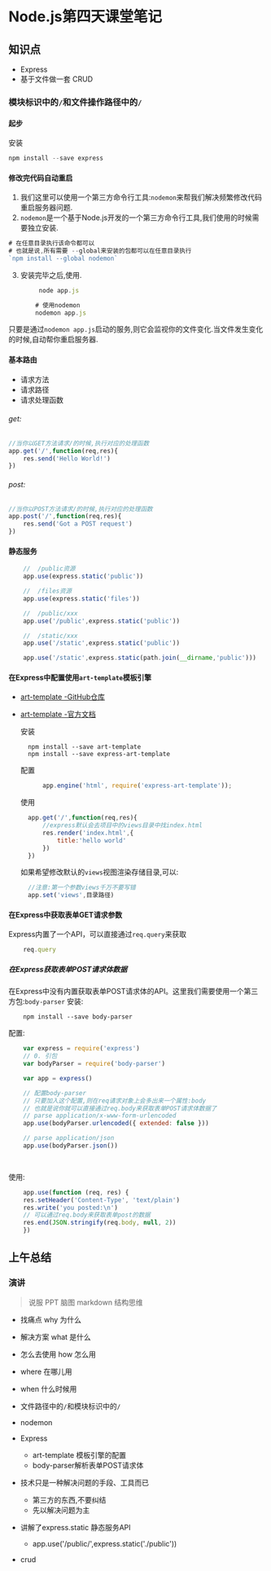 # Node.js第四天课堂笔记

## 知识点

- Express
- 基于文件做一套 CRUD

### 模块标识中的`/`和文件操作路径中的`/`

#### 起步

安装
```javascript
npm install --save express
```

#### 修改完代码自动重启
1. 我们这里可以使用一个第三方命令行工具:`nodemon`来帮我们解决频繁修改代码重启服务器问题.
2. `nodemon`是一个基于Node.js开发的一个第三方命令行工具,我们使用的时候需要独立安装.
```javascript
# 在任意目录执行该命令都可以
# 也就是说,所有需要 --global来安装的包都可以在任意目录执行
`npm install --global nodemon`
```
3. 安装完毕之后,使用.
    ```javascript
         node app.js

        # 使用nodemon
        nodemon app.js
    ```
只要是通过`nodemon app.js`启动的服务,则它会监视你的文件变化.当文件发生变化的时候,自动帮你重启服务器.

#### 基本路由
- 请求方法
- 请求路径
- 请求处理函数

###### get:
```javascript
//当你以GET方法请求/的时候,执行对应的处理函数
app.get('/',function(req,res){
    res.send('Hello World!')
})
```

###### post:
```javascript
//当你以POST方法请求/的时候,执行对应的处理函数
app.post('/',function(req,res){
    res.send('Got a POST request')
})
```

#### 静态服务
```javascript
    //  /public资源
    app.use(express.static('public'))

    //  /files资源
    app.use(express.static('files'))

    //  /public/xxx
    app.use('/public',express.static('public'))

    //  /static/xxx
    app.use('/static',express.static('public'))

    app.use('/static',express.static(path.join(__dirname,'public')))
```

#### 在Express中配置使用`art-template`模板引擎

- [art-template -GitHub仓库](https://github.com/aui/art-template)
- [art-template -官方文档](https://aui.github.io/art-template/)
  
  安装
  ```shell
    npm install --save art-template
    npm install --save express-art-template
  ```
  配置
  ```javascript
        app.engine('html', require('express-art-template'));
  ```

  使用
  ```javascript
    app.get('/',function(req,res){
        //express默认会去项目中的views目录中找index.html
        res.render('index.html',{
            title:'hello world'
        })
    })

  ```
  如果希望修改默认的`views`视图渲染存储目录,可以:
  ```javascript
    //注意:第一个参数views千万不要写错
    app.set('views',目录路径)
  ```

#### 在Express中获取表单GET请求参数
Express内置了一个API，可以直接通过`req.query`来获取
```javascript  
    req.query
```
##### 在Express获取表单POST请求体数据

在Express中没有内置获取表单POST请求体的API。这里我们需要使用一个第三方包:`body-parser`
安装:
```shell
    npm install --save body-parser
```
配置:
```javascript
    var express = require('express')
    // 0. 引包
    var bodyParser = require('body-parser')

    var app = express()

    // 配置body-parser
    // 只要加入这个配置,则在req请求对象上会多出来一个属性:body
    // 也就是说你就可以直接通过req.body来获取表单POST请求体数据了
    // parse application/x-www-form-urlencoded
    app.use(bodyParser.urlencoded({ extended: false }))

    // parse application/json
    app.use(bodyParser.json())

   
```
使用:
```javascript
    app.use(function (req, res) {
    res.setHeader('Content-Type', 'text/plain')
    res.write('you posted:\n')
    // 可以通过req.body来获取表单post的数据
    res.end(JSON.stringify(req.body, null, 2))
    })
```

## 上午总结

### 演讲

> 说服
> PPT
> 脑图
> markdown
> 结构思维

- 找痛点 why 为什么
- 解决方案 what 是什么
- 怎么去使用 how 怎么用
- where 在哪儿用 
- when 什么时候用

- 文件路径中的`/`和模块标识中的`/`
- nodemon
- Express
    - art-template 模板引擎的配置
    - body-parser解析表单POST请求体
- 技术只是一种解决问题的手段、工具而已
    - 第三方的东西,不要纠结
    - 先以解决问题为主
- 讲解了express.static 静态服务API 
    - app.use('/public/',express.static('./public'))
- crud